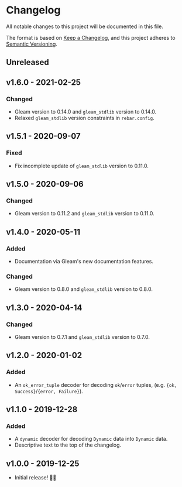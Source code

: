 # Changelog

All notable changes to this project will be documented in this file.

The format is based on
[Keep a Changelog](https://keepachangelog.com/en/1.0.0/), and this project
adheres to [Semantic Versioning](https://semver.org/spec/v2.0.0.html).

## Unreleased

## v1.6.0 - 2021-02-25

### Changed

- Gleam version to 0.14.0 and `gleam_stdlib` version to 0.14.0.
- Relaxed `gleam_stdlib` version constraints in `rebar.config`.

## v1.5.1 - 2020-09-07

### Fixed

- Fix incomplete update of `gleam_stdlib` version to 0.11.0.

## v1.5.0 - 2020-09-06

### Changed

- Gleam version to 0.11.2 and `gleam_stdlib` version to 0.11.0.

## v1.4.0 - 2020-05-11

### Added

- Documentation via Gleam's new documentation features.

### Changed

- Gleam version to 0.8.0 and `gleam_stdlib` version to 0.8.0.

## v1.3.0 - 2020-04-14

### Changed

- Gleam version to 0.7.1 and `gleam_stdlib` version to 0.7.0.

## v1.2.0 - 2020-01-02

### Added

- An `ok_error_tuple` decoder for decoding `ok`/`error` tuples, (e.g. `{ok, Success}`/`{error, Failure}`).

## v1.1.0 - 2019-12-28

### Added

- A `dynamic` decoder for decoding `Dynamic` data into `Dynamic` data.
- Descriptive text to the top of the changelog.

## v1.0.0 - 2019-12-25

- Initial release! 🎄🎁
